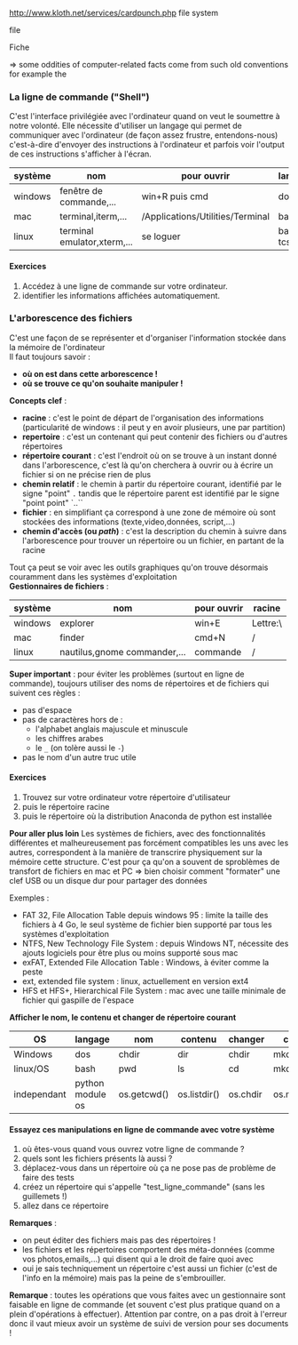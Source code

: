 



http://www.kloth.net/services/cardpunch.php
file system

file

Fiche

=> some oddities of computer-related facts come from such old conventions
for example the


### La ligne de commande ("Shell")
C'est l'interface privilégiée avec l'ordinateur quand on veut le soumettre à notre volonté.
Elle nécessite d'utiliser un langage qui permet de communiquer avec l'ordinateur (de façon assez frustre, entendons-nous) c'est-à-dire d'envoyer des instructions à l'ordinateur et parfois voir l'output de ces instructions s'afficher à l'écran.


système|nom|pour ouvrir|langage
-------|--------|--------|------
windows|fenêtre de commande,... |win+R puis cmd| dos
mac|terminal,iterm,...|/Applications/Utilities/Terminal| bash
linux|terminal emulator,xterm,...|se loguer|bash, tcsh,...

#### Exercices
1. Accédez à une ligne de commande sur votre ordinateur.
2. identifier les informations affichées automatiquement.


### L'arborescence des fichiers
C'est une façon de se représenter et d'organiser l'information stockée dans la mémoire de l'ordinateur  
Il faut toujours savoir :

- **où on est dans cette arborescence !**
- **où se trouve ce qu'on souhaite manipuler !**


**Concepts clef** :

- **racine** : c'est le point de départ de l'organisation des informations (particularité de windows : il peut y en avoir plusieurs, une par partition)
- **repertoire** : c'est un contenant qui peut contenir des fichiers ou d'autres répertoires
- **répertoire courant** : c'est l'endroit où on se trouve à un instant donné dans l'arborescence, c'est là qu'on cherchera à ouvrir ou à écrire un fichier si on ne précise rien de plus
- **chemin relatif** : le chemin à partir du répertoire courant, identifié par le signe "point" `.` tandis que le répertoire parent est identifié par le signe "point point" `..``
- **fichier** : en simplifiant ça correspond à une zone de mémoire où sont stockées des informations (texte,video,données, script,...)
- **chemin d'accès (ou _path_)** : c'est la description du chemin à suivre dans l'arborescence pour trouver un répertoire ou un fichier, en partant de la racine

Tout ça peut se voir avec les outils graphiques qu'on trouve désormais couramment dans les systèmes d'exploitation  
**Gestionnaires de fichiers** :

système|nom|pour ouvrir|racine
-------|--------|--------|------
windows|explorer|win+E| Lettre:\
mac|finder|cmd+N| /
linux|nautilus,gnome commander,...|commande|/

**Super important** : pour éviter les problèmes (surtout en ligne de commande), toujours utiliser des noms de répertoires et de fichiers qui suivent ces règles :
- pas d'espace
- pas de caractères hors de :
  - l'alphabet anglais majuscule et minuscule
  - les chiffres arabes
  - le `_` (on tolère aussi le `-`)
- pas le nom d'un autre truc utile


#### Exercices
1. Trouvez sur votre ordinateur votre répertoire d'utilisateur
3. puis le répertoire racine
2. puis le répertoire où la distribution Anaconda de python est installée


**Pour aller plus loin**
Les systèmes de fichiers, avec des fonctionnalités différentes et malheureusement pas forcément compatibles les uns avec les autres, correspondent à la manière de transcrire physiquement sur la mémoire cette structure. C'est pour ça qu'on a souvent de sproblèmes de transfort de fichiers en mac et PC => bien choisir comment "formater" une clef USB ou un disque dur pour partager des données

Exemples :

- FAT 32, File Allocation Table depuis windows 95 : limite la taille des fichiers à 4 Go, le seul système de fichier bien supporté par tous les systèmes d'exploitation
- NTFS, New Technology File System : depuis Windows NT, nécessite des ajouts logiciels pour être plus ou moins supporté sous mac
- exFAT, Extended File Allocation Table : Windows, à éviter comme la peste
- ext, extended file system : linux, actuellement en version ext4
- HFS et HFS+, Hierarchical File System : mac avec une taille minimale de fichier qui gaspille de l'espace



**Afficher le nom, le contenu et changer de répertoire courant**

OS|langage|nom|contenu|changer | créer
---|----|--------|--------|---|---
Windows|dos|chdir|dir|chdir|mkdir
linux/OS|bash|pwd|ls|cd|mkdir
independant|python module os|os.getcwd()|os.listdir()|os.chdir|os.mkdir()

#### Essayez ces manipulations en ligne de commande avec votre système

1. où êtes-vous quand vous ouvrez votre ligne de commande ?
2. quels sont les fichiers présents là aussi ?
1. déplacez-vous dans un répertoire où ça ne pose pas de problème de faire des tests
1. créez un répertoire qui s'appelle "test_ligne_commande" (sans les guillemets !)
1. allez dans ce répertoire


**Remarques** :

- on peut éditer des fichiers mais pas des répertoires !
- les fichiers et les répertoires comportent des méta-données (comme vos photos,emails,...) qui disent qui a le droit de faire quoi avec
- oui je sais techniquement un répertoire c'est aussi un fichier (c'est de l'info en la mémoire) mais pas la peine de s'embrouiller.


**Remarque** : toutes les opérations que vous faites avec un gestionnaire sont faisable en ligne de commande (et souvent c'est plus pratique quand on a plein d'opérations à effectuer). Attention par contre, on a pas droit à l'erreur donc il vaut mieux avoir un système de suivi de version pour ses documents !
